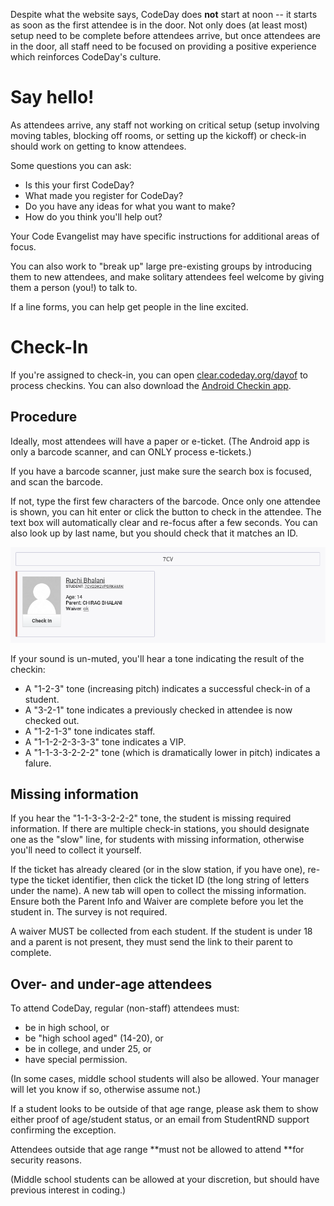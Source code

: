 Despite what the website says, CodeDay does **not** start at noon -- it starts as soon as the first attendee is in the door. Not only does \(at least most\) setup need to be complete before attendees arrive, but once attendees are in the door, all staff need to be focused on providing a positive experience which reinforces CodeDay's culture.

# Say hello!

As attendees arrive, any staff not working on critical setup \(setup involving moving tables, blocking off rooms, or setting up the kickoff\) or check-in should work on getting to know attendees.

Some questions you can ask:

* Is this your first CodeDay?
* What made you register for CodeDay?
* Do you have any ideas for what you want to make?
* How do you think you'll help out?

Your Code Evangelist may have specific instructions for additional areas of focus.

You can also work to "break up" large pre-existing groups by introducing them to new attendees, and make solitary attendees feel welcome by giving them a person \(you!\) to talk to.

If a line forms, you can help get people in the line excited.

# Check-In

If you're assigned to check-in, you can open [clear.codeday.org/dayof](https://clear.codeday.org/dayof) to process checkins. You can also download the [Android Checkin app](https://play.google.com/store/apps/details?id=org.srnd.codeday.clear.checkin&hl=en).

## Procedure

Ideally, most attendees will have a paper or e-ticket. \(The Android app is only a barcode scanner, and can ONLY process e-tickets.\)

If you have a barcode scanner, just make sure the search box is focused, and scan the barcode.

If not, type the first few characters of the barcode. Once only one attendee is shown, you can hit enter or click the button to check in the attendee. The text box will automatically clear and re-focus after a few seconds. You can also look up by last name, but you should check that it matches an ID.

![](/assets/2017-02-03-180429_808x245_scrot.png)

If your sound is un-muted, you'll hear a tone indicating the result of the checkin:

* A "1-2-3" tone \(increasing pitch\) indicates a successful check-in of a student.
* A "3-2-1" tone indicates a previously checked in attendee is now checked out.
* A "1-2-1-3" tone indicates staff.
* A "1-1-2-2-3-3-3" tone indicates a VIP.
* A "1-1-3-3-2-2-2" tone \(which is dramatically lower in pitch\) indicates a falure.

## Missing information

If you hear the "1-1-3-3-2-2-2" tone, the student is missing required information. If there are multiple check-in stations, you should designate one as the "slow" line, for students with missing information, otherwise you'll need to collect it yourself.

If the ticket has already cleared \(or in the slow station, if you have one\), re-type the ticket identifier, then click the ticket ID \(the long string of letters under the name\). A new tab will open to collect the missing information. Ensure both the Parent Info and Waiver are complete before you let the student in. The survey is not required.

A waiver MUST be collected from each student. If the student is under 18 and a parent is not present, they must send the link to their parent to complete.

## Over- and under-age attendees

To attend CodeDay, regular \(non-staff\) attendees must:

* be in high school, or
* be "high school aged" \(14-20\), or
* be in college, and under 25, or
* have special permission.

\(In some cases, middle school students will also be allowed. Your manager will let you know if so, otherwise assume not.\)

If a student looks to be outside of that age range, please ask them to show either proof of age/student status, or an email from StudentRND support confirming the exception.

Attendees outside that age range **must not be allowed to attend **for security reasons.

\(Middle school students can be allowed at your discretion, but should have previous interest in coding.\)



